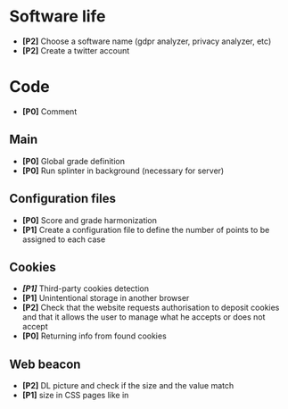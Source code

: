 # Software life

* **[P2]** Choose a software name (gdpr analyzer, privacy analyzer, etc)
* **[P2]** Create a twitter account

# Code
* **[P0]** Comment

## Main

* **[P0]** Global grade definition
* **[P0]** Run splinter in background (necessary for server)

## Configuration files

* **[P0]** Score and grade harmonization
* **[P1]** Create a configuration file to define the number of points to be assigned to each case

## Cookies

* ***[P1]*** Third-party cookies detection
* **[P1]** Unintentional storage in another browser
* **[P2]** Check that the website requests authorisation to deposit cookies and that it allows the user to manage what he accepts or does not accept
* **[P0]** Returning info from found cookies

## Web beacon

* **[P2]** DL picture and check if the size and the value match
* **[P1]** size in CSS pages like in <style/>
* **[P1]** DL each week the Blacklist and use a timestamp. DO IT but implementable when the server is up

## Transmission security
* **[P0]** Establish the scoring grid for the encryption suites + implement.
* **[P0]** Make protocol testing functional + find solution for (SSLv2, SSLv3 and TLSv1.3)
* **[P0]** List F grade conditions by sub-part (e.g. presence of RC4, SSLv2 etc.) + implement.
* **[P0]** Continue research on the type of certificate (domain verification, self-signed etc.)

## Report
* **[P0]** Provide small tips based on results
* **[P0]** Show details of cookies and webbeacaon found

## Website :
* **[P0]** Finish the design (make something presentable)
* **[P0]** Putting it into production

# Distribution

* *[P3]* Put the software in a package manager (*pip*, *snap*, etc)
* **[P0]** Create a website to allow the use of the software directly on it, without any installation
* **[P2]** Create a website to allow the download of the software on the different platforms


# Scientific contributions

* **[P2]**  End-of-study project report (updated over time)
* **[P2]**  *Misc* and/or *GNU/Linux Magazine* publication
